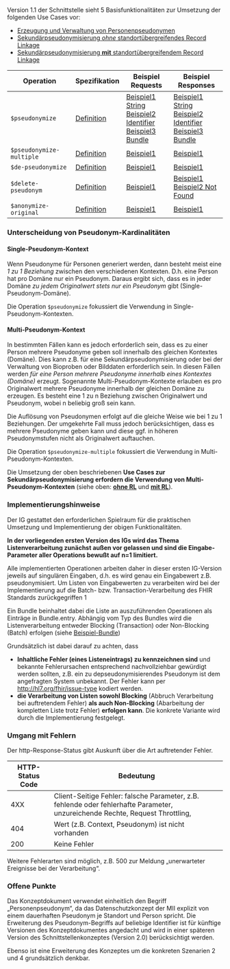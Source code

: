 Version 1.1 der Schnittstelle sieht 5 Basisfunktionalitäten zur Umsetzung der folgenden Use Cases vor:
- [Erzeugung und Verwaltung von Personenpseudonymen](https://medizininformatik-initiative.github.io/mii-interface-module-pseudonymization/UseCases.html#use-case-1-erzeugung-und-verwaltung-von-personenpseudonymen-auf-basis-vorhandener-identifier)
- [Sekundärpseudonymisierung *ohne* standortübergreifendes Record Linkage](https://medizininformatik-initiative.github.io/mii-interface-module-pseudonymization/UseCases.html#use-case-3a-sekund%C3%A4rpseudonymisierung-ohne-standort%C3%BCbergreifendes-record-linkage)
- [Sekundärpseudonymisierung **mit** standortübergreifendem Record Linkage](https://medizininformatik-initiative.github.io/mii-interface-module-pseudonymization/UseCases.html#use-case-3b-sekund%C3%A4rpseudonymisierung-mit-standort%C3%BCbergreifendem-record-linkage)

 Operation                 | Spezifikation                                                                                                                                    | Beispiel Requests                                                                                                                                                                                                                                                                                                                                                                                                                                                                                                                                                                                                                                                                                    |Beispiel Responses
---------------------------|--------------------------------------------------------------------------------------------------------------------------------------------------|------------------------------------------------------------------------------------------------------------------------------------------------------------------------------------------------------------------------------------------------------------------------------------------------------------------------------------------------------------------------------------------------------------------------------------------------------------------------------------------------------------------------------------------------------------------------------------------------------------------------------------------------------------------------------------------------------|---
 `$pseudonymize`           | [Definition](https://medizininformatik-initiative.github.io/mii-interface-module-pseudonymization/OperationDefinition-Pseudonymize.html)         | [Beispiel1 String](https://medizininformatik-initiative.github.io/mii-interface-module-pseudonymization/Parameters-PseudonymizeRequestWithStringExample.html)<br>[Beispiel2 Identifier](https://medizininformatik-initiative.github.io/mii-interface-module-pseudonymization/Parameters-PseudonymizeRequestWithIdentifierExample.html)<br>[Beispiel3 Bundle](https://medizininformatik-initiative.github.io/mii-interface-module-pseudonymization/Bundle-pseudonymize-example-bundle-batch-request.html)|[Beispiel1 String](https://medizininformatik-initiative.github.io/mii-interface-module-pseudonymization/Parameters-PseudonymizeStringResponseExample.html)<br>[Beispiel2 Identifier](https://medizininformatik-initiative.github.io/mii-interface-module-pseudonymization/Parameters-PseudonymizeIdentifierResponseExample.html)<br>[Beispiel3 Bundle](https://medizininformatik-initiative.github.io/mii-interface-module-pseudonymization/Bundle-pseudonymize-example-bundle-batch-response.html)
 `$pseudonymize-multiple` | [Definition](https://medizininformatik-initiative.github.io/mii-interface-module-pseudonymization/OperationDefinition-PseudonymizeMultiple.html) |[Beispiel1](https://medizininformatik-initiative.github.io/mii-interface-module-pseudonymization/Parameters-PseudonymizeMultiple-response-example-1.html)|[Beispiel1](https://medizininformatik-initiative.github.io/mii-interface-module-pseudonymization/Parameters-PseudonymizeMultiple-response-example-1.html)
 `$de-pseudonymize`        | [Definition](https://medizininformatik-initiative.github.io/mii-interface-module-pseudonymization/OperationDefinition-DePseudonymize.html)       | [Beispiel1](https://medizininformatik-initiative.github.io/mii-interface-module-pseudonymization/Parameters-DePseudonymizeRequestWithStringExample.html)                                                                                                                                                                                                                                                                                                                                                                                                                                                                                                                                             |[Beispiel1](https://medizininformatik-initiative.github.io/mii-interface-module-pseudonymization/Parameters-DePseudonymizeResponseWithStringExample.html)
 `$delete-pseudonym`      | [Definition](https://medizininformatik-initiative.github.io/mii-interface-module-pseudonymization/OperationDefinition-DeletePseudonym.html)      | [Beispiel1](https://medizininformatik-initiative.github.io/mii-interface-module-pseudonymization/Parameters-Parameters-DeletePseudonym-request-example-1.html)                                                                                                                                                                                                                                                                                                                                                                           |[Beispiel1](https://medizininformatik-initiative.github.io/mii-interface-module-pseudonymization/Parameters-Parameters-DeletePseudonym-response-example-1.html)<br>[Beispiel2 Not Found](https://medizininformatik-initiative.github.io/mii-interface-module-pseudonymization/Parameters-Parameters-DeletePseudonym-response-example-2.html)
 `$anonymize-original`    | [Definition](https://medizininformatik-initiative.github.io/mii-interface-module-pseudonymization/OperationDefinition-AnonymizeOriginal.html)    | [Beispiel1](https://medizininformatik-initiative.github.io/mii-interface-module-pseudonymization/Parameters-Parameters-AnonymizeOriginal-request-example-1.html)                                                                                                                                                                                                                                                                                                                                                                                                                                                                                                                                    |[Beispiel1](https://medizininformatik-initiative.github.io/mii-interface-module-pseudonymization/Parameters-Parameters-AnonymizeOriginal-response-example-1.html)

### Unterscheidung von Pseudonym-Kardinalitäten

#### Single-Pseudonym-Kontext

Wenn Pseudonyme für Personen generiert werden, dann besteht meist eine *1 zu 1 Beziehung* zwischen den verschiedenen Kontexten.
D.h. eine Person hat pro Domäne nur ein Pseudonym. Daraus ergibt sich, dass es in jeder Domäne *zu jedem Originalwert stets nur ein Pseudonym*
gibt (Single-Pseudonym-Domäne).

Die Operation `$pseudonymize` fokussiert die Verwendung in Single-Pseudonym-Kontexten.

#### Multi-Pseudonym-Kontext
In bestimmten Fällen kann es jedoch erforderlich sein, dass es zu einer Person mehrere Pseudonyme geben soll innerhalb des gleichen Kontextes (Domäne).
Dies kann z.B. für eine Sekundärpseudonymisierung oder bei der Verwaltung von Bioproben oder Bilddaten erforderlich sein.
In diesen Fällen werden *für eine Person mehrere Pseudonyme innerhalb eines Kontextes (Domäne)* erzeugt.
Sogenannte Multi-Pseudonym-Kontexte erlauben es pro Originalwert mehrere Pseudonyme innerhalb der gleichen Domäne zu erzeugen.
Es besteht eine 1 zu n Beziehung zwischen Originalwert und Pseudonym, wobei n beliebig groß sein kann.

Die Auflösung von Pseudonymen erfolgt auf die gleiche Weise wie bei 1 zu 1 Beziehungen.
Der umgekehrte Fall muss jedoch berücksichtigen, dass es mehrere Pseudonyme geben kann und diese ggf. in höheren Pseudonymstufen nicht als Originalwert
auftauchen.

Die Operation `$pseudonymize-multiple` fokussiert die Verwendung in Multi-Pseudonym-Kontexten.

Die Umsetzung der oben beschriebenen **Use Cases zur Sekundärpseudonymisierung erfordern die Verwendung von Multi-Pseudonym-Kontexten** (siehe oben: [**ohne RL**](https://medizininformatik-initiative.github.io/mii-interface-module-pseudonymization/UseCases.html#use-case-3a-sekund%C3%A4rpseudonymisierung-ohne-standort%C3%BCbergreifendes-record-linkage)
und [**mit RL**](https://medizininformatik-initiative.github.io/mii-interface-module-pseudonymization/UseCases.html#use-case-3b-sekund%C3%A4rpseudonymisierung-mit-standort%C3%BCbergreifendem-record-linkage)).

### Implementierungshinweise

Der IG gestattet den erforderlichen Spielraum für die praktischen Umsetzung und Implementierung der obigen Funktionalitäten.

**In der vorliegenden ersten Version des IGs wird das Thema Listenverarbeitung zunächst außen vor gelassen und sind die Eingabe-Parameter aller Operations bewußt auf n=1 limitiert.**

Alle implementierten Operationen arbeiten daher in dieser ersten IG-Version jeweils auf singulären Eingaben, d.h. es wird genau ein Eingabewert z.B. pseudonymisiert. Um Listen von Eingabewerten zu verarbeiten wird bei der Implementierung auf die Batch- bzw. Transaction-Verarbeitung des FHIR Standards zurückgegriffen 1

Ein Bundle beinhaltet dabei die Liste an auszuführenden Operationen als Einträge in Bundle.entry. Abhängig vom Typ des Bundles wird die Listenverarbeitung entweder Blocking (Transaction) oder Non-Blocking (Batch) erfolgen (siehe [Beispiel-Bundle](https://medizininformatik-initiative.github.io/mii-interface-module-pseudonymization/Bundle-pseudonymize-example-bundle-batch-request.html))

Grundsätzlich ist dabei darauf zu achten, dass
- **Inhaltliche Fehler (eines Listeneintrags) zu kennzeichnen sind** und bekannte Fehlerursachen entsprechend nachvollziehbar gewürdigt werden sollten, z.B. ein zu depseudonymisierendes Pseudonym ist dem angefragten System unbekannt. Der Fehler kann per http://hl7.org/fhir/issue-type kodiert werden.
- **die Verarbeitung von Listen sowohl Blocking** (Abbruch Verarbeitung bei auftretendem Fehler) **als auch Non-Blocking** (Abarbeitung der kompletten Liste trotz Fehler) **erfolgen kann**. Die konkrete Variante wird durch die Implementierung festgelegt.

### Umgang mit Fehlern

Der http-Response-Status gibt Auskunft über die Art auftretender Fehler.

|HTTP-Status Code|Bedeutung|
----|----
|4XX |Client-Seitige Fehler: falsche Parameter, z.B. fehlende oder fehlerhafte Parameter, unzureichende Rechte, Request Throttling, |
|404 |Wert (z.B. Context, Pseudonym) ist nicht vorhanden |
|200 |Keine Fehler |

Weitere Fehlerarten sind möglich, z.B. 500 zur Meldung „unerwarteter Ereignisse bei der Verarbeitung“.

### Offene Punkte

Das Konzeptdokument verwendet einheitlich den Begriff „Personenpseudonym“, da das Datenschutzkonzept der MII explizit von einem dauerhaften Pseudonym je Standort und Person spricht. Die Erweiterung des Pseudonym-Begriffs auf beliebige Identifier ist für künftige Versionen des Konzeptdokumentes angedacht und wird in einer späteren Version des Schnittstellenkonzeptes (Version 2.0) berücksichtigt werden.

Ebenso ist eine Erweiterung des Konzeptes um die konkreten Szenarien 2 und 4 grundsätzlich denkbar.
